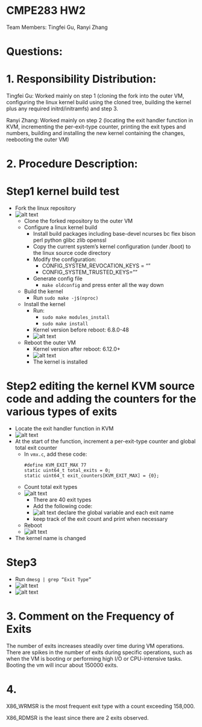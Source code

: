 # CMPE283 HW2

Team Members: Tingfei Gu, Ranyi Zhang

# Questions:

# 1. Responsibility Distribution:

Tingfei Gu: Worked mainly on step 1 (cloning the fork into the outer VM, 
configuring the linux kernel build using the cloned tree, building the kernel 
plus any required initrd/initramfs) and step 3.

Ranyi Zhang: Worked mainly on step 2 (locating the exit handler function in KVM,
incrementing the per-exit-type counter, printing the exit types and numbers, 
building and installing the new kernel containing the changes, reebooting the outer VM)

# 2. Procedure Description:

# Step1 kernel build test
- Fork the linux repository
- ![alt text](5549568d-8d1e-4499-a91b-d9fb17283f4d.png)
    - Clone the forked repository to the outer VM
    - Configure a linux kernel build
        - Install build packages including base-devel ncurses bc flex bison perl python glibc zlib openssl
        - Copy the current system’s kernel configuration (under /boot) to the linux source code directory
        - Modify the configuration:
            - CONFIG_SYSTEM_REVOCATION_KEYS = “”
            - CONFIG_SYSTEM_TRUSTED_KEYS=””
        - Generate config file
            - `make oldconfig` and press enter all the way down
    - Build the kernel
        - Run `sudo make -j$(nproc)`
    - Install the kernel
        - Run:
            - `sudo make modules_install`
            - `sudo make install`
        - Kernel version before reboot: 6.8.0-48
        - ![alt text](f404f6b2-35d4-4e79-a22a-2a908a75cbc8.png)
    - Reboot the outer VM
        - Kernel version after reboot: 6.12.0+
        - ![alt text](e4920530-664c-469f-a0da-2ca214e0bb91.png)
        - The kernel is installed
# Step2 editing the kernel KVM source code and adding the counters for the various types of exits

- Locate the exit handler function in KVM
- ![alt text](79131728-78d1-4034-a509-c7694a699493.png)
- At the start of the function, increment a per-exit-type counter and global total exit counter
    - In `vmx.c`, add these code:
        ```
        #define KVM_EXIT_MAX 77
        static uint64_t total_exits = 0;
        static uint64_t exit_counters[KVM_EXIT_MAX] = {0};
        ```
    - Count total exit types
    - ![alt text](1c7676c2-8403-4b59-b387-a3b677406f3b.png)
        - There are 40 exit types
        - Add the following code:
        - ![alt text](61a02495-af1c-4b10-8558-cd863449b15f.png)
          declare the global variable and each exit name
        - keep track of the exit count and print when necessary
    - Reboot
    - ![alt text](71793850-4f06-4ee3-be19-5c4649d08754.png)
- The kernel name is changed
# Step3
- Run `dmesg | grep “Exit Type”`
- ![alt text](ba9c9ccb-9a8d-4b4d-b75c-0ed26ea9e43d.png)
- ![alt text](53c249f6-a987-405a-a45a-2b8ee97d004b.png)

# 3. Comment on the Frequency of Exits
The number of exits increases steadily over time during VM operations. There are spikes in the number of exits during specific operations, such as when the VM is booting or performing high I/O or CPU-intensive tasks. Booting the vm will incur about 150000 exits.

# 4. 
X86_WRMSR is the most frequent exit type with a count exceeding 158,000.

X86_RDMSR is the least since there are 2 exits observed.

